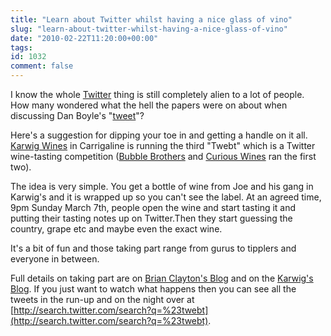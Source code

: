 ```yaml
---
title: "Learn about Twitter whilst having a nice glass of vino"
slug: "learn-about-twitter-whilst-having-a-nice-glass-of-vino"
date: "2010-02-22T11:20:00+00:00"
tags:
id: 1032
comment: false
---
```


I know the whole [Twitter](http://twitter.com) thing is still completely alien to a lot of people. How many wondered what the hell the papers were on about when discussing Dan Boyle's "[tweet](http://twitter.com/sendboyle/status/9245275419)"?

Here's a suggestion for dipping your toe in and getting a handle on it all. [Karwig Wines](http://www.karwigwines.ie) in Carrigaline is running the third "Twebt" which is a Twitter wine-tasting competition ([Bubble Brothers](http://www.bubblebrothers.com/) and [Curious Wines](http://www.curiouswines.ie/) ran the first two).

The idea is very simple. You get a bottle of wine from Joe and his gang in Karwig's and it is wrapped up so you can't see the label. At an agreed time, 9pm Sunday March 7th, people open the wine and start tasting it and putting their tasting notes up on Twitter.Then they start guessing the country, grape etc and maybe even the exact wine.

It's a bit of fun and those taking part range from gurus to tipplers and everyone in between.

Full details on taking part are on [Brian Clayton's Blog](http://brianclayton.ie/twebt/) and on the [Karwig's Blog](http://www.karwigwines.ie/pc/Twebt-Mystery-Bottle-2p394.htm). If you just want to watch what happens then you can see all the tweets in the run-up and on the night over at [http://search.twitter.com/search?q=%23twebt](http://search.twitter.com/search?q=%23twebt).
